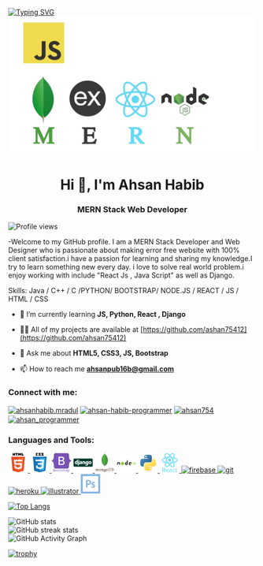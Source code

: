   [![Typing SVG](https://readme-typing-svg.demolab.com/?lines=First+line+of+text;Second+line+of+text)](https://git.io/typing-svg)
![I am ahsan75412](https://github.com/Ahsan75412/ashan75412/blob/main/gitbannerimage.jpg)


<h1 align="center">Hi 👋, I'm Ahsan Habib</h1>
<h3 align="center">MERN Stack Web Developer</h3>

![Profile views](https://gpvc.arturio.dev/ahsan75412) 

 -Welcome to my GitHub profile. I am a MERN Stack Developer and Web Designer who is passionate about making error free website with 100% client satisfaction.i have a passion for learning and sharing my knowledge.I try to learn something new every day. i love to solve real world problem.i enjoy working with include "React Js , Java Script" as well as Django.

Skills: Java / C++ / C /PYTHON/ BOOTSTRAP/ NODE.JS / REACT / JS / HTML / CSS
 

- 🌱 I’m currently learning **JS, Python, React , Django**

- 👨‍💻 All of my projects are available at [https://github.com/ashan75412](https://github.com/ahsan75412)

- 💬 Ask me about **HTML5, CSS3, JS, Bootstrap**

- 📫 How to reach me **ahsanpub16b@gmail.com**


<h3 align="left">Connect with me:</h3>
<p align="left">
<a href="https://www.facebook.com/ahsanhabib.mradul/" target="blank"><img align="center" src="https://raw.githubusercontent.com/rahuldkjain/github-profile-readme-generator/master/src/images/icons/Social/facebook.svg" alt="ahsanhabib.mradul" height="30" width="40" /></a>
<a href="https://www.linkedin.com/in/ahsan-habib-programmer/" target="blank"><img align="center" src="https://raw.githubusercontent.com/rahuldkjain/github-profile-readme-generator/master/src/images/icons/Social/linked-in-alt.svg" alt="ahsan-habib-programmer" height="30" width="40" /></a>
<a href="https://codepen.io/ahsan754" target="blank"><img align="center" src="https://raw.githubusercontent.com/rahuldkjain/github-profile-readme-generator/master/src/images/icons/Social/codepen.svg" alt="ahsan754" height="30" width="40" /></a>
<a href="https://instagram.com/ahsan_programmer" target="blank"><img align="center" src="https://raw.githubusercontent.com/rahuldkjain/github-profile-readme-generator/master/src/images/icons/Social/instagram.svg" alt="ahsan_programmer" height="30" width="40" /></a>

</p>

<h3 align="left">Languages and Tools:</h3>
<p align="left"> 
<a href="https://www.w3.org/html/" target="_blank"> <img src="https://raw.githubusercontent.com/devicons/devicon/master/icons/html5/html5-original-wordmark.svg" alt="html5" width="40" height="40"/> </a> 
<a href="https://www.w3schools.com/css/" target="_blank"> <img src="https://raw.githubusercontent.com/devicons/devicon/master/icons/css3/css3-original-wordmark.svg" alt="css3" width="40" height="40"/> </a>
<a href="https://getbootstrap.com" target="_blank"> <img src="https://raw.githubusercontent.com/devicons/devicon/master/icons/bootstrap/bootstrap-plain-wordmark.svg" alt="bootstrap" width="40" height="40"/> </a> 
<a href="https://www.djangoproject.com/" target="_blank"> <img src="https://raw.githubusercontent.com/devicons/devicon/master/icons/django/django-original.svg" alt="django" width="40" height="40"/> </a> 
<a href="https://www.mongodb.com/" target="_blank"> <img src="https://raw.githubusercontent.com/devicons/devicon/master/icons/mongodb/mongodb-original-wordmark.svg" alt="mongodb" width="40" height="40"/> </a> 
<a href="https://nodejs.org" target="_blank"> <img src="https://raw.githubusercontent.com/devicons/devicon/master/icons/nodejs/nodejs-original-wordmark.svg" alt="nodejs" width="40" height="40"/> </a>
<a href="https://www.python.org" target="_blank"> <img src="https://raw.githubusercontent.com/devicons/devicon/master/icons/python/python-original.svg" alt="python" width="40" height="40"/> </a> 
<a href="https://reactjs.org/" target="_blank"> <img src="https://raw.githubusercontent.com/devicons/devicon/master/icons/react/react-original-wordmark.svg" alt="react" width="40" height="40"/> </a> 
<a href="https://firebase.google.com/" target="_blank"> <img src="https://www.vectorlogo.zone/logos/firebase/firebase-icon.svg" alt="firebase" width="40" height="40"/> </a> 
<a href="https://git-scm.com/" target="_blank"> <img src="https://www.vectorlogo.zone/logos/git-scm/git-scm-icon.svg" alt="git" width="40" height="40"/> </a> 
<a href="https://heroku.com" target="_blank"> <img src="https://www.vectorlogo.zone/logos/heroku/heroku-icon.svg" alt="heroku" width="40" height="40"/> </a> 
<a href="https://www.adobe.com/in/products/illustrator.html" target="_blank"> <img src="https://www.vectorlogo.zone/logos/adobe_illustrator/adobe_illustrator-icon.svg" alt="illustrator" width="40" height="40"/> </a> 
<a href="https://www.photoshop.com/en" target="_blank"> <img src="https://raw.githubusercontent.com/devicons/devicon/master/icons/photoshop/photoshop-line.svg" alt="photoshop" width="40" height="40"/> </a> 
</p>

[![Top Langs](https://github-readme-stats.vercel.app/api/top-langs/?username=ahsan75412)](https://github.com/anuraghazra/github-readme-stats)

![GitHub stats](https://github-readme-stats.vercel.app/api?username=ahsan75412&show_icons=true)  
![GitHub streak stats](https://github-readme-streak-stats.herokuapp.com/?user=ahsan75412)  
![GitHub Activity Graph](https://activity-graph.herokuapp.com/graph?username=ahsan75412)  

[![trophy](https://github-profile-trophy.vercel.app/?username=ahsan75412)](https://github.com/ryo-ma/github-profile-trophy)
